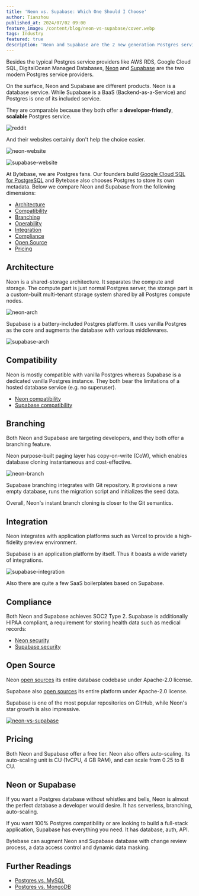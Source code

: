 ```yaml
---
title: 'Neon vs. Supabase: Which One Should I Choose'
author: Tianzhou
published_at: 2024/07/02 09:00
feature_image: /content/blog/neon-vs-supabase/cover.webp
tags: Industry
featured: true
description: 'Neon and Supabase are the 2 new generation Postgres service providers. This is an extensive comparison between Neon and Supabase on architecture, compatibility, developer workflow, scalability, operability, integration, compliance, pricing and more.'
---
```


Besides the typical Postgres service providers like AWS RDS, Google Cloud SQL, DigitalOcean Managed Databases, [Neon](https://neon.tech/) and [Supabase](https://supabase.com/) are the two modern Postgres service providers.

On the surface, Neon and Supabase are different products. Neon is a database service. While Supabase is a BaaS (Backend-as-a-Service) and Postgres is one of its included service.

They are comparable because they both offer a **developer-friendly**, **scalable** Postgres service.

![reddit](/content/blog/neon-vs-supabase/reddit.webp)

And their websites certainly don't help the choice easier.

![neon-website](/content/blog/neon-vs-supabase/neon-site.webp)

![supabase-website](/content/blog/neon-vs-supabase/supabase-site.webp)

At Bytebase, we are Postgres fans. Our founders build [Google Cloud SQL for PostgreSQL](https://cloud.google.com/sql) and Bytebase
also chooses Postgres to store its own metadata. Below we compare Neon and Supabase from
the following dimensions:

- [Architecture](#architecture)
- [Compatibility](#compatibility)
- [Branching](#branching)
- [Operability](#operability)
- [Integration](#integration)
- [Compliance](#compliance)
- [Open Source](#open-source)
- [Pricing](#pricing)

## Architecture

Neon is a shared-storage architecture. It separates the compute and storage. The compute part is
just normal Postgres server, the storage part is a custom-built multi-tenant storage system shared
by all Postgres compute nodes.

![neon-arch](/content/blog/neon-vs-supabase/neon-arch.webp)

Supabase is a battery-included Postgres platform. It uses vanilla Postgres as the core and augments the
database with various middlewares.

![supabase-arch](/content/blog/neon-vs-supabase/supabase-arch.webp)

## Compatibility

Neon is mostly compatible with vanilla Postgres whereas Supabase is a dedicated vanilla Postgres instance. They both bear the limitations of
a hosted database service (e.g. no superuser).

- [Neon compatibility](https://neon.tech/docs/reference/compatibility)
- [Supabase compatibility](https://supabase.com/docs/guides/database/postgres/roles-superuser)

## Branching

Both Neon and Supabase are targeting developers, and they both offer a branching feature.

Neon purpose-built paging layer has copy-on-write (CoW), which enables database cloning instantaneous and cost-effective.

![neon-branch](/content/blog/neon-vs-supabase/neon-branch.webp)

Supabase branching integrates with Git repository. It provisions a new empty database, runs the migration script and initializes the seed data.

Overall, Neon's instant branch cloning is closer to the Git semantics.

## Integration

Neon integrates with application platforms such as Vercel to provide a high-fidelity preview environment.

Supabase is an application platform by itself. Thus it boasts a wide variety of integrations.

![supabase-integration](/content/blog/neon-vs-supabase/supabase-integration.webp)

Also there are quite a few SaaS boilerplates based on Supabase.

## Compliance

Both Neon and Supabase achieves SOC2 Type 2. Supabase is additionally HIPAA compliant, a requirement for storing health data such as medical records:

- [Neon security](https://neon.tech/docs/security/security-overview)
- [Supabase security](https://supabase.com/security)

## Open Source

Neon [open sources](https://github.com/neondatabase/neon) its entire database codebase under Apache-2.0 license.

Supabase also [open sources](https://github.com/supabase/supabase) its entire platform under Apache-2.0 license.

Supabase is one of the most popular repositories on GitHub, while Neon's star growth is also impressive.

[![neon-vs-supabase](/content/blog/neon-vs-supabase/supabase-vs-neon.webp)](https://star-history.com/#supabase/supabase&neondatabase/neon&Date)

## Pricing

Both Neon and Supabase offer a free tier. Neon also offers auto-scaling. Its auto-scaling unit is
CU (1vCPU, 4 GB RAM), and can scale from 0.25 to 8 CU.

## Neon or Supabase

If you want a Postgres database without whistles and bells, Neon is almost the perfect database a developer would desire. It has serverless, branching, auto-scaling.

If you want 100% Postgres compatibility or are looking to build a full-stack application, Supabase has everything
you need. It has database, auth, API.

<HintBlock type="info">

Bytebase can augment Neon and Supabase database with change review process, a data access control and dynamic data masking.

</HintBlock>

## Further Readings

- [Postgres vs. MySQL](/blog/postgres-vs-mysql)
- [Postgres vs. MongoDB](/blog/postgres-vs-mongodb)
